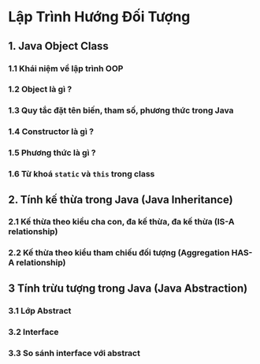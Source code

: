# Lập Trình Hướng Đối Tượng
## 1. Java Object Class
### 1.1 Khái niệm về lập trình OOP
### 1.2 Object là gì ?
### 1.3 Quy tắc đặt tên biến, tham số, phương thức trong Java
### 1.4 Constructor là gì ?
### 1.5 Phương thức là gì ?
### 1.6 Từ khoá `static` và `this` trong class

## 2. Tính kế thừa trong Java (Java Inheritance)
### 2.1 Kế thừa theo kiều cha con, đa kế thừa, đa kế thừa (IS-A relationship)
### 2.2 Kế thừa theo kiểu tham chiếu đối tượng (Aggregation HAS-A relationship)

## 3 Tính trừu tượng trong Java (Java Abstraction)
### 3.1 Lớp Abstract
### 3.2 Interface
### 3.3 So sánh interface với abstract
